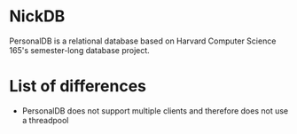 NickDB
======
PersonalDB is a relational database based on Harvard Computer Science 165's semester-long
database project.


List of differences
===================
- PersonalDB does not support multiple clients and therefore does not use a threadpool
